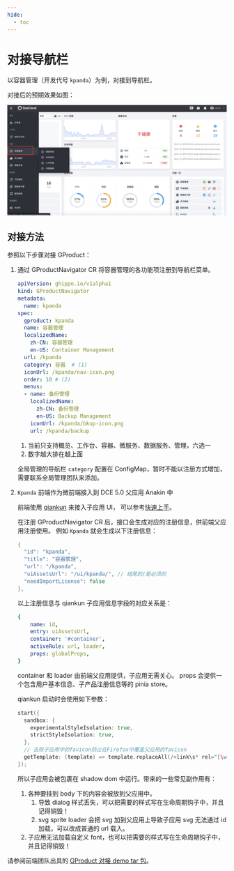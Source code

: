 ```yaml
---
hide:
  - toc
---
```


# 对接导航栏

以容器管理（开发代号 `kpanda`）为例，对接到导航栏。

对接后的预期效果如图：

![对接效果](../images/gproduct01.png)

## 对接方法

参照以下步骤对接 GProduct：

1. 通过 GProductNavigator CR 将容器管理的各功能项注册到导航栏菜单。

    ```yaml
    apiVersion: ghippo.io/v1alpha1
    kind: GProductNavigator
    metadata:
      name: kpanda
    spec:
      gproduct: kpanda
      name: 容器管理
      localizedName:
        zh-CN: 容器管理
        en-US: Container Management
      url: /kpanda
      category: 容器  # (1)
      iconUrl: /kpanda/nav-icon.png
      order: 10 # (2)
      menus:
      - name: 备份管理
        localizedName:
          zh-CN: 备份管理
          en-US: Backup Management
        iconUrl: /kpanda/bkup-icon.png
        url: /kpanda/backup
    ```

    1. 当前只支持概览、工作台、容器、微服务、数据服务、管理，六选一
    2. 数字越大排在越上面

    全局管理的导航栏 `category` 配置在 ConfigMap，暂时不能以注册方式增加，需要联系全局管理团队来添加。

2. `Kpanda` 前端作为微前端接入到 DCE 5.0 父应用 Anakin 中

    前端使用 [qiankun](https://qiankun.umijs.org/zh) 来接入子应用 UI，
    可以参考[快速上手](https://qiankun.umijs.org/zh/guide/getting-started)。

    在注册 GProductNavigator CR 后，接口会生成对应的注册信息，供前端父应用注册使用。
    例如 `Kpanda` 就会生成以下注册信息：

    ```go
    {
      "id": "kpanda",
      "title": "容器管理",
      "url": "/kpanda",
      "uiAssetsUrl": "/ui/kpanda/", // 结尾的/是必须的
      "needImportLicense": false
    },
    ```

    以上注册信息与 qiankun 子应用信息字段的对应关系是：

    ```yaml
    {
        name: id,
        entry: uiAssetsUrl,
        container: '#container',
        activeRule: url, loader,
        props: globalProps,
    }
    ```

    container 和 loader 由前端父应用提供，子应用无需关心。
    props 会提供一个包含用户基本信息、子产品注册信息等的 pinia store。

    qiankun 启动时会使用如下参数：

    ```go
    start({
      sandbox: {
        experimentalStyleIsolation: true,
        strictStyleIsolation: true,
      },
      // 去除子应用中的favicon防止在Firefox中覆盖父应用的favicon
      getTemplate: (template) => template.replaceAll(/<link\s* rel="[\w\s]*icon[\w\s]*"\s*( href=".*?")?\s*\/?>/g, ''),
    });
    ```

    所以子应用会被包裹在 shadow dom 中运行。带来的一些常见副作用有：

    1. 各种要挂到 body 下的内容会被放到父应用中。
        1. 导致 dialog 样式丢失，可以把需要的样式写在生命周期钩子中，并且记得销毁！
        1. svg sprite loader 会把 svg 加到父应用上导致子应用 svg 无法通过 id 加载，可以改成普通的 url 载入。
    1. 子应用无法加载自定义 font，也可以把需要的样式写在生命周期钩子中，并且记得销毁！

请参阅前端团队出具的 [GProduct 对接 demo tar 包](./gproduct-demo-main.tar.gz)。
